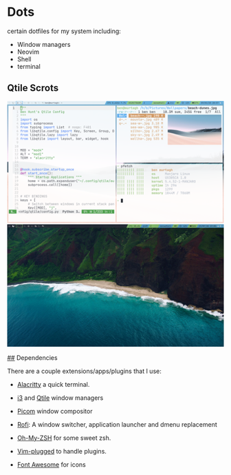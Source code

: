 
# Dots

certain dotfiles for my system including:

- Window managers
- Neovim
- Shell
- terminal

## Qtile Scrots

![Qtile Layout](https://github.com/BenGH28/dots/blob/master/.screenshots/qconf_conf1.png)
![Qtile OneDark](https://github.com/BenGH28/dots/blob/master/.screenshots/qtile_OneDark.png)

[##](##) Dependencies

There are a couple extensions/apps/plugins that I use:

- [Alacritty] a quick terminal.
- [i3] and [Qtile] window managers
- [Picom] window compositor
- [Rofi]: A window switcher, application launcher and dmenu replacement
- [Oh-My-ZSH] for some sweet zsh.
- [Vim-plugged] to handle plugins.
- [Font Awesome] for icons
  
  [Oh-My-ZSH]: https://ohmyz.sh/
  [Vim-plugged]: https://github.com/junegunn/vim-plug
  [Alacritty]: https://github.com/alacritty/alacritty
  [Rofi]: https://github.com/davatorium/rofi
  [i3]: https://i3wm.org/
  [Picom]: https://wiki.archlinux.org/index.php/Picom
  [Font Awesome]: https://fontawesome.com/
  [Qtile]: https://qtile.org/
